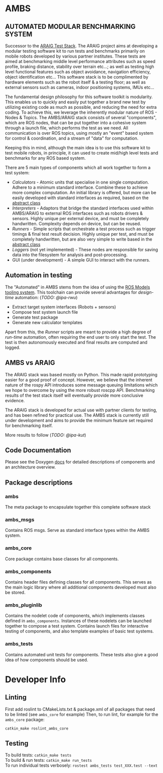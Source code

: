 # AMBS

## AUTOMATED MODULAR BENCHMARKING SYSTEM

Successor to the [ARAIG Test Stack](https://github.com/ipa320/araig_test_stack). The ARAIG project aims at developing a modular testing software kit to run tests and benchmarks primarily on mobile robots developed by various partner institutes. These tests are aimed at benchmarking middle level performance attributes such as speed profile, braking distance, stability over terrain etc...; as well as testing high level functional features such as object avoidance, navigation efficiency, object identification etc... This software stack is to be complimented by hardware elements such as the robot itself & a testing floor; as well as external sensors such as cameras, indoor positioning systems, IMUs etc...

The fundamental design philosophy for this software toolkit is modularity. This enables us to quickly and easily put together a brand new test by utilizing existing code as much as possible, and reducing the need for extra coding. To achieve this, we leverage the inherently modular nature of ROS - Nodes & Topics. The AMBS/ARAIG stack consists of several "components", which are ROS nodes, that can be put together into a cohesive system through a launch file, which performs the test as we need. All communication is over ROS topics, using mostly an "event" based system for control & coordination, and a stream of "data" for computation.

Keeping this in mind, although the main idea is to use this software kit to test mobile robots, in principle, it can used to create mid/high level tests and benchmarks for any ROS based system.

There are 5 main types of components which all work together to form a test system:
* *Calculators* - Atomic units that specialise in one single computation. Adhere to a minimum standard interface. Combine these to achieve more complex computation. An initial library is offered, but more can be easily developed with standard interfaces as required, based on the [abstract class](https://github.com/ipa-kut/ambs/blob/master/ambs_core/include/ambs_core/ambs_base_calculator/ambs_base_calculator.hpp)
* *Interpreters* - Adaptors that bridge the standard interfaces used within AMBS/ARAIG to external ROS interfaces such as robots drivers & sensors. Highly unique per external device, and must be completely handwritten. Complexity depends on device, but can be reused.
* *Runners* - Simple scripts that orchestrate a test process such as trigger timings & final test result decision. Highly unique per test, and must be completely handwritten, but are also very simple to write based in the [abstract class](https://github.com/ipa-kut/ambs/blob/master/ambs_core/include/ambs_core/ambs_base_runner/ambs_base_runner.h)
* *Loggers* (not yet implemented) - These nodes are responsible for saving data into the filesystem for analysis and post-processing.
* GUI (under development) - A simple GUI to interact with the runners.

## Automation in testing

The "Automated" in AMBS stems from the idea of using the [ROS Models tooling system](https://github.com/ipa320/ros-model). This toolchain can provide several advantages for *design-time* automation: (*TODO: @ipa-rwu*)
* Extract target system interfaces (Robots + sensors)
* Compose test system launch file
* Generate test package
* Generate new calculator templates

Apart from this, the *Runner* scripts are meant to provide a high degree of *run-time* automation, often requiring the end user to only start the test. The test is then autonomously executed and final results are computed and logged.

## AMBS vs ARAIG

The ARAIG stack was based mostly on Python. This made rapid prototyping easier for a good proof of concept. However, we believe that the inherent nature of the rospy API introduces some message queuing limitations which we hope to overcome by using the more robust roscpp API. Benchmarking results of the test stack itself will eventually provide more conclusive evidence. 

The ARAIG stack is developed for actual use with partner clients for testing, and has been refined for practical use. The AMBS stack is currently still under development and aims to provide the minimum feature set required for benchmarking itself.

More results to follow (*TODO: @ipa-kut*)

## Code Documentation

Please see the Doxygen [docs](https://ipa-kut.github.io/ambs/html/index.html) for detailed descriptions of components and an architecture overview.

## Package descriptions

### ambs

The meta package to encapsulate together this complete software stack

### ambs_msgs

Contains ROS msgs. Serve as standard interface types within the AMBS system.

### ambs_core

Core package contains base classes for all components.

### ambs_components

Contains header files defining classes for all components. This serves as the main logic library where all additional components developed must also be stored.

### ambs_pluginlib

Contains the nodelet code of components, which implements classes defined in `ambs_components`. Instances of these nodelets can be launched together  to compose a test system. Contains launch files for interactive testing of components, and also template examples of basic test systems.

### ambs_tests

Contains automated unit tests for components. These tests also give a good idea of how components should be used.

# Developer Info

## Linting

First add roslint to CMakeLists.txt & package.xml of all packages that need to be linted (see `ambs_core` for example)
Then, to run lint, for example for the `ambs_core` package:   

`catkin_make roslint_ambs_core`

## Testing

To build tests: `catkin_make tests`   
To build & run tests: `catkin_make run_tests`   
To run individual tests verbosely: `rostest ambs_tests test_XXX.test --text`   

